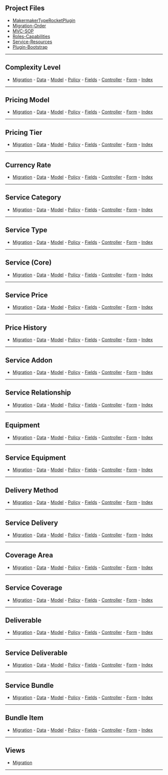 ## Project Files

[MakermakerTypeRocketPlugin]: /app/MakermakerTypeRocketPlugin.php
[Migration-Order]: /database/migration_order.md
[MVC-SOP]: /database/mvc_sop.md
[Roles-Capabilities]: /inc/capabilities/capabilities.php
[Service-Resources]: /inc/resources/service.php
[Plugin-Bootstrap]: /makermaker.php

- [MakermakerTypeRocketPlugin][MakermakerTypeRocketPlugin]
- [Migration-Order][Migration-Order]
- [MVC-SOP][MVC-SOP]
- [Roles-Capabilities][Roles-Capabilities]
- [Service-Resources][Service-Resources]
- [Plugin-Bootstrap][Plugin-Bootstrap]

---

## Complexity Level

[ComplexityLevel-Migration]: /database/migrations/1758851896.create_complexity_levels_table.sql
[ComplexityLevel-Data]: /database/migrations/2000000001.data_complexity_levels.sql
[ComplexityLevel-Model]: /app/Models/ComplexityLevel.php
[ComplexityLevel-Policy]: /app/Auth/ComplexityLevelPolicy.php
[ComplexityLevel-Fields]: /app/Http/Fields/ComplexityLevelFields.php
[ComplexityLevel-Controller]: /app/Controllers/ComplexityLevelController.php
[ComplexityLevel-Form]: /resources/views/service_complexities/form.php
[ComplexityLevel-Index]: /resources/views/service_complexities/index.php

- [Migration][ComplexityLevel-Migration] - [Data][ComplexityLevel-Data] - [Model][ComplexityLevel-Model] - [Policy][ComplexityLevel-Policy] - [Fields][ComplexityLevel-Fields] - [Controller][ComplexityLevel-Controller] - [Form][ComplexityLevel-Form] - [Index][ComplexityLevel-Index]

---

## Pricing Model

[PricingModel-Migration]: /database/migrations/1758855155.create_pricing_models_table.sql
[PricingModel-Data]: /database/migrations/2000000002.data_pricing_models.sql
[PricingModel-Model]: /app/Models/PricingModel.php
[PricingModel-Policy]: /app/Auth/PricingModelPolicy.php
[PricingModel-Fields]: /app/Http/Fields/PricingModelFields.php
[PricingModel-Controller]: /app/Controllers/PricingModelController.php
[PricingModel-Form]: /resources/views/service_pricing_models/form.php
[PricingModel-Index]: /resources/views/service_pricing_models/index.php

- [Migration][PricingModel-Migration] - [Data][PricingModel-Data] - [Model][PricingModel-Model] - [Policy][PricingModel-Policy] - [Fields][PricingModel-Fields] - [Controller][PricingModel-Controller] - [Form][PricingModel-Form] - [Index][PricingModel-Index]

---

## Pricing Tier

[PricingTier-Migration]: /database/migrations/1758858074.create_pricing_tiers_table.sql
[PricingTier-Data]: /database/migrations/2000000003.data_pricing_tiers.sql
[PricingTier-Model]: /app/Models/PricingTier.php
[PricingTier-Policy]: /app/Auth/PricingTierPolicy.php
[PricingTier-Fields]: /app/Http/Fields/PricingTierFields.php
[PricingTier-Controller]: /app/Controllers/PricingTierController.php
[PricingTier-Form]: /resources/views/service_pricing_tiers/form.php
[PricingTier-Index]: /resources/views/service_pricing_tiers/index.php

- [Migration][PricingTier-Migration] - [Data][PricingTier-Data] - [Model][PricingTier-Model] - [Policy][PricingTier-Policy] - [Fields][PricingTier-Fields] - [Controller][PricingTier-Controller] - [Form][PricingTier-Form] - [Index][PricingTier-Index]

---

## Currency Rate

[CurrencyRate-Migration]: /database/migrations/1758860255.create_currency_rates_table.sql
[CurrencyRate-Data]: /database/migrations/2000000004.data_currency_rates.sql
[CurrencyRate-Model]: /app/Models/CurrencyRate.php
[CurrencyRate-Policy]: /app/Auth/CurrencyRatePolicy.php
[CurrencyRate-Fields]: /app/Http/Fields/CurrencyRateFields.php
[CurrencyRate-Controller]: /app/Controllers/CurrencyRateController.php
[CurrencyRate-Form]: /resources/views/currency_rates/form.php
[CurrencyRate-Index]: /resources/views/currency_rates/index.php

- [Migration][CurrencyRate-Migration] - [Data][CurrencyRate-Data] - [Model][CurrencyRate-Model] - [Policy][CurrencyRate-Policy] - [Fields][CurrencyRate-Fields] - [Controller][CurrencyRate-Controller] - [Form][CurrencyRate-Form] - [Index][CurrencyRate-Index]

---

## Service Category

[ServiceCategory-Migration]: /database/migrations/1758864593.create_service_categories_table.sql
[ServiceCategory-Data]: /database/migrations/2000000005.data_service_categories.sql
[ServiceCategory-Model]: /app/Models/ServiceCategory.php
[ServiceCategory-Policy]: /app/Auth/ServiceCategoryPolicy.php
[ServiceCategory-Fields]: /app/Http/Fields/ServiceCategoryFields.php
[ServiceCategory-Controller]: /app/Controllers/ServiceCategoryController.php
[ServiceCategory-Form]: /resources/views/service_categories/form.php
[ServiceCategory-Index]: /resources/views/service_categories/index.php

- [Migration][ServiceCategory-Migration] - [Data][ServiceCategory-Data] - [Model][ServiceCategory-Model] - [Policy][ServiceCategory-Policy] - [Fields][ServiceCategory-Fields] - [Controller][ServiceCategory-Controller] - [Form][ServiceCategory-Form] - [Index][ServiceCategory-Index]

---

## Service Type

[ServiceType-Migration]: /database/migrations/1758889989.create_service_types_table.sql
[ServiceType-Data]: /database/migrations/2000000006.data_service_types.sql
[ServiceType-Model]: /app/Models/ServiceType.php
[ServiceType-Policy]: /app/Auth/ServiceTypePolicy.php
[ServiceType-Fields]: /app/Http/Fields/ServiceTypeFields.php
[ServiceType-Controller]: /app/Controllers/ServiceTypeController.php
[ServiceType-Form]: /resources/views/service_types/form.php
[ServiceType-Index]: /resources/views/service_types/index.php

- [Migration][ServiceType-Migration] - [Data][ServiceType-Data] - [Model][ServiceType-Model] - [Policy][ServiceType-Policy] - [Fields][ServiceType-Fields] - [Controller][ServiceType-Controller] - [Form][ServiceType-Form] - [Index][ServiceType-Index]

---

## Service (Core)

[Service-Migration]: /database/migrations/1758895156.create_services_table.sql
[Service-Data]: /database/migrations/2000000007.data_services.sql
[Service-Model]: /app/Models/Service.php
[Service-Policy]: /app/Auth/ServicePolicy.php
[Service-Fields]: /app/Http/Fields/ServiceFields.php
[Service-Controller]: /app/Controllers/ServiceController.php
[Service-Form]: /resources/views/services/form.php
[Service-Index]: /resources/views/services/index.php

- [Migration][Service-Migration] - [Data][Service-Data] - [Model][Service-Model] - [Policy][Service-Policy] - [Fields][Service-Fields] - [Controller][Service-Controller] - [Form][Service-Form] - [Index][Service-Index]

---

## Service Price

[ServicePrice-Migration]: /database/migrations/1758927790.create_service_prices_table.sql
[ServicePrice-Data]: /database/migrations/2000000008.data_service_prices.sql
[ServicePrice-Model]: /app/Models/ServicePrice.php
[ServicePrice-Policy]: /app/Auth/ServicePricePolicy.php
[ServicePrice-Fields]: /app/Http/Fields/ServicePriceFields.php
[ServicePrice-Controller]: /app/Controllers/ServicePriceController.php
[ServicePrice-Form]: /resources/views/service_prices/form.php
[ServicePrice-Index]: /resources/views/service_prices/index.php

- [Migration][ServicePrice-Migration] - [Data][ServicePrice-Data] - [Model][ServicePrice-Model] - [Policy][ServicePrice-Policy] - [Fields][ServicePrice-Fields] - [Controller][ServicePrice-Controller] - [Form][ServicePrice-Form] - [Index][ServicePrice-Index]

---

## Price History

[PriceHistory-Migration]: /database/migrations/1759010121.create_price_history_table.sql
[PriceHistory-Data]: /database/migrations/2000000009.data_price_history.sql
[PriceHistory-Model]: /app/Models/PriceHistory.php
[PriceHistory-Policy]: /app/Auth/PriceHistoryPolicy.php
[PriceHistory-Fields]: /app/Http/Fields/PriceHistoryFields.php
[PriceHistory-Controller]: /app/Controllers/PriceHistoryController.php
[PriceHistory-Form]: /resources/views/price_history/form.php
[PriceHistory-Index]: /resources/views/price_history/index.php

- [Migration][PriceHistory-Migration] - [Data][PriceHistory-Data] - [Model][PriceHistory-Model] - [Policy][PriceHistory-Policy] - [Fields][PriceHistory-Fields] - [Controller][PriceHistory-Controller] - [Form][PriceHistory-Form] - [Index][PriceHistory-Index]

---

## Service Addon

[ServiceAddon-Migration]: /database/migrations/1759124022.create_service_addons_table.sql
[ServiceAddon-Data]: /database/migrations/2000000010.data_service_addons.sql
[ServiceAddon-Model]: /app/Models/ServiceAddon.php
[ServiceAddon-Policy]: /app/Auth/ServiceAddonPolicy.php
[ServiceAddon-Fields]: /app/Http/Fields/ServiceAddonFields.php
[ServiceAddon-Controller]: /app/Controllers/ServiceAddonController.php
[ServiceAddon-Form]: /resources/views/service_addons/form.php
[ServiceAddon-Index]: /resources/views/service_addons/index.php

- [Migration][ServiceAddon-Migration] - [Data][ServiceAddon-Data] - [Model][ServiceAddon-Model] - [Policy][ServiceAddon-Policy] - [Fields][ServiceAddon-Fields] - [Controller][ServiceAddon-Controller] - [Form][ServiceAddon-Form] - [Index][ServiceAddon-Index]

---

## Service Relationship

[ServiceRelationship-Migration]: /database/migrations/1759164481.create_service_relationships_table.sql
[ServiceRelationship-Data]: /database/migrations/2000000011.data_service_relationships.sql
[ServiceRelationship-Model]: /app/Models/ServiceRelationship.php
[ServiceRelationship-Policy]: /app/Auth/ServiceRelationshipPolicy.php
[ServiceRelationship-Fields]: /app/Http/Fields/ServiceRelationshipFields.php
[ServiceRelationship-Controller]: /app/Controllers/ServiceRelationshipController.php
[ServiceRelationship-Form]: /resources/views/service_relationships/form.php
[ServiceRelationship-Index]: /resources/views/service_relationships/index.php

- [Migration][ServiceRelationship-Migration] - [Data][ServiceRelationship-Data] - [Model][ServiceRelationship-Model] - [Policy][ServiceRelationship-Policy] - [Fields][ServiceRelationship-Fields] - [Controller][ServiceRelationship-Controller] - [Form][ServiceRelationship-Form] - [Index][ServiceRelationship-Index]

---

## Equipment

[Equipment-Migration]: /database/migrations/1759192900.create_equipment_table.sql
[Equipment-Data]: /database/migrations/2000000012.data_equipment.sql
[Equipment-Model]: /app/Models/Equipment.php
[Equipment-Policy]: /app/Auth/EquipmentPolicy.php
[Equipment-Fields]: /app/Http/Fields/EquipmentFields.php
[Equipment-Controller]: /app/Controllers/EquipmentController.php
[Equipment-Form]: /resources/views/equipment/form.php
[Equipment-Index]: /resources/views/equipment/index.php

- [Migration][Equipment-Migration] - [Data][Equipment-Data] - [Model][Equipment-Model] - [Policy][Equipment-Policy] - [Fields][Equipment-Fields] - [Controller][Equipment-Controller] - [Form][Equipment-Form] - [Index][Equipment-Index]

---

## Service Equipment

[ServiceEquipment-Migration]: /database/migrations/1759196654.create_service_equipment_table.sql
[ServiceEquipment-Data]: /database/migrations/2000000013.data_service_equipment.sql
[ServiceEquipment-Model]: /app/Models/ServiceEquipment.php
[ServiceEquipment-Policy]: /app/Auth/ServiceEquipmentPolicy.php
[ServiceEquipment-Fields]: /app/Http/Fields/ServiceEquipmentFields.php
[ServiceEquipment-Controller]: /app/Controllers/ServiceEquipmentController.php
[ServiceEquipment-Form]: /resources/views/service_equipment/form.php
[ServiceEquipment-Index]: /resources/views/service_equipment/index.php

- [Migration][ServiceEquipment-Migration] - [Data][ServiceEquipment-Data] - [Model][ServiceEquipment-Model] - [Policy][ServiceEquipment-Policy] - [Fields][ServiceEquipment-Fields] - [Controller][ServiceEquipment-Controller] - [Form][ServiceEquipment-Form] - [Index][ServiceEquipment-Index]

---

## Delivery Method

[DeliveryMethod-Migration]: /database/migrations/1759200341.create_delivery_methods_table.sql
[DeliveryMethod-Data]: /database/migrations/2000000014.data_delivery_methods.sql
[DeliveryMethod-Model]: /app/Models/DeliveryMethod.php
[DeliveryMethod-Policy]: /app/Auth/DeliveryMethodPolicy.php
[DeliveryMethod-Fields]: /app/Http/Fields/DeliveryMethodFields.php
[DeliveryMethod-Controller]: /app/Controllers/DeliveryMethodController.php
[DeliveryMethod-Form]: /resources/views/delivery_methods/form.php
[DeliveryMethod-Index]: /resources/views/delivery_methods/index.php

- [Migration][DeliveryMethod-Migration] - [Data][DeliveryMethod-Data] - [Model][DeliveryMethod-Model] - [Policy][DeliveryMethod-Policy] - [Fields][DeliveryMethod-Fields] - [Controller][DeliveryMethod-Controller] - [Form][DeliveryMethod-Form] - [Index][DeliveryMethod-Index]

---

## Service Delivery

[ServiceDelivery-Migration]: /database/migrations/1759253810.create_service_deliveries_table.sql
[ServiceDelivery-Data]: /database/migrations/2000000015.data_service_delivery.sql
[ServiceDelivery-Model]: /app/Models/ServiceDelivery.php
[ServiceDelivery-Policy]: /app/Auth/ServiceDeliveryPolicy.php
[ServiceDelivery-Fields]: /app/Http/Fields/ServiceDeliveryFields.php
[ServiceDelivery-Controller]: /app/Controllers/ServiceDeliveryController.php
[ServiceDelivery-Form]: /resources/views/service_delivery/form.php
[ServiceDelivery-Index]: /resources/views/service_delivery/index.php

- [Migration][ServiceDelivery-Migration] - [Data][ServiceDelivery-Data] - [Model][ServiceDelivery-Model] - [Policy][ServiceDelivery-Policy] - [Fields][ServiceDelivery-Fields] - [Controller][ServiceDelivery-Controller] - [Form][ServiceDelivery-Form] - [Index][ServiceDelivery-Index]

---

## Coverage Area

[CoverageArea-Migration]: /database/migrations/1759264525.create_coverage_areas_table.sql
[CoverageArea-Data]: /database/migrations/2000000016.data_coverage_areas.sql
[CoverageArea-Model]: /app/Models/CoverageArea.php
[CoverageArea-Policy]: /app/Auth/CoverageAreaPolicy.php
[CoverageArea-Fields]: /app/Http/Fields/CoverageAreaFields.php
[CoverageArea-Controller]: /app/Controllers/CoverageAreaController.php
[CoverageArea-Form]: /resources/views/coverage_areas/form.php
[CoverageArea-Index]: /resources/views/coverage_areas/index.php

- [Migration][CoverageArea-Migration] - [Data][CoverageArea-Data] - [Model][CoverageArea-Model] - [Policy][CoverageArea-Policy] - [Fields][CoverageArea-Fields] - [Controller][CoverageArea-Controller] - [Form][CoverageArea-Form] - [Index][CoverageArea-Index]

---

## Service Coverage

[ServiceCoverage-Migration]: /database/migrations/1759286833.create_service_coverages_table.sql
[ServiceCoverage-Data]: /database/migrations/2000000017.data_service_coverage.sql
[ServiceCoverage-Model]: /app/Models/ServiceCoverage.php
[ServiceCoverage-Policy]: /app/Auth/ServiceCoveragePolicy.php
[ServiceCoverage-Fields]: /app/Http/Fields/ServiceCoverageFields.php
[ServiceCoverage-Controller]: /app/Controllers/ServiceCoverageController.php
[ServiceCoverage-Form]: /resources/views/service_coverage/form.php
[ServiceCoverage-Index]: /resources/views/service_coverage/index.php

- [Migration][ServiceCoverage-Migration] - [Data][ServiceCoverage-Data] - [Model][ServiceCoverage-Model] - [Policy][ServiceCoverage-Policy] - [Fields][ServiceCoverage-Fields] - [Controller][ServiceCoverage-Controller] - [Form][ServiceCoverage-Form] - [Index][ServiceCoverage-Index]

---

## Deliverable

[Deliverable-Migration]: /database/migrations/1759288414.create_deliverables_table.sql
[Deliverable-Data]: /database/migrations/2000000018.data_deliverables.sql
[Deliverable-Model]: /app/Models/Deliverable.php
[Deliverable-Policy]: /app/Auth/DeliverablePolicy.php
[Deliverable-Fields]: /app/Http/Fields/DeliverableFields.php
[Deliverable-Controller]: /app/Controllers/DeliverableController.php
[Deliverable-Form]: /resources/views/deliverables/form.php
[Deliverable-Index]: /resources/views/deliverables/index.php

- [Migration][Deliverable-Migration] - [Data][Deliverable-Data] - [Model][Deliverable-Model] - [Policy][Deliverable-Policy] - [Fields][Deliverable-Fields] - [Controller][Deliverable-Controller] - [Form][Deliverable-Form] - [Index][Deliverable-Index]

---

## Service Deliverable

[ServiceDeliverable-Migration]: /database/migrations/1759293407.create_service_deliverables_table.sql
[ServiceDeliverable-Data]: /database/migrations/2000000019.data_service_deliverables.sql
[ServiceDeliverable-Model]: /app/Models/ServiceDeliverable.php
[ServiceDeliverable-Policy]: /app/Auth/ServiceDeliverablePolicy.php
[ServiceDeliverable-Fields]: /app/Http/Fields/ServiceDeliverableFields.php
[ServiceDeliverable-Controller]: /app/Controllers/ServiceDeliverableController.php
[ServiceDeliverable-Form]: /resources/views/service_deliverables/form.php
[ServiceDeliverable-Index]: /resources/views/service_deliverables/index.php

- [Migration][ServiceDeliverable-Migration] - [Data][ServiceDeliverable-Data] - [Model][ServiceDeliverable-Model] - [Policy][ServiceDeliverable-Policy] - [Fields][ServiceDeliverable-Fields] - [Controller][ServiceDeliverable-Controller] - [Form][ServiceDeliverable-Form] - [Index][ServiceDeliverable-Index]

---

## Service Bundle

[ServiceBundle-Migration]: /database/migrations/1759343440.create_service_bundles_table.sql
[ServiceBundle-Data]: /database/migrations/2000000020.data_service_bundles.sql
[ServiceBundle-Model]: /app/Models/ServiceBundle.php
[ServiceBundle-Policy]: /app/Auth/ServiceBundlePolicy.php
[ServiceBundle-Fields]: /app/Http/Fields/ServiceBundleFields.php
[ServiceBundle-Controller]: /app/Controllers/ServiceBundleController.php
[ServiceBundle-Form]: /resources/views/service_bundles/form.php
[ServiceBundle-Index]: /resources/views/service_bundles/index.php

- [Migration][ServiceBundle-Migration] - [Data][ServiceBundle-Data] - [Model][ServiceBundle-Model] - [Policy][ServiceBundle-Policy] - [Fields][ServiceBundle-Fields] - [Controller][ServiceBundle-Controller] - [Form][ServiceBundle-Form] - [Index][ServiceBundle-Index]

---

## Bundle Item

[BundleItem-Migration]: /database/migrations/1759346484.create_bundle_items_table.sql
[BundleItem-Data]: /database/migrations/2000000021.data_bundle_items.sql
[BundleItem-Model]: /app/Models/BundleItem.php
[BundleItem-Policy]: /app/Auth/BundleItemPolicy.php
[BundleItem-Fields]: /app/Http/Fields/BundleItemFields.php
[BundleItem-Controller]: /app/Controllers/BundleItemController.php
[BundleItem-Form]: /resources/views/bundle_items/form.php
[BundleItem-Index]: /resources/views/bundle_items/index.php

- [Migration][BundleItem-Migration] - [Data][BundleItem-Data] - [Model][BundleItem-Model] - [Policy][BundleItem-Policy] - [Fields][BundleItem-Fields] - [Controller][BundleItem-Controller] - [Form][BundleItem-Form] - [Index][BundleItem-Index]

---

## Views

[Views-Migration]: /database/migrations/3000000000.views.sql

- [Migration][Views-Migration]

---
